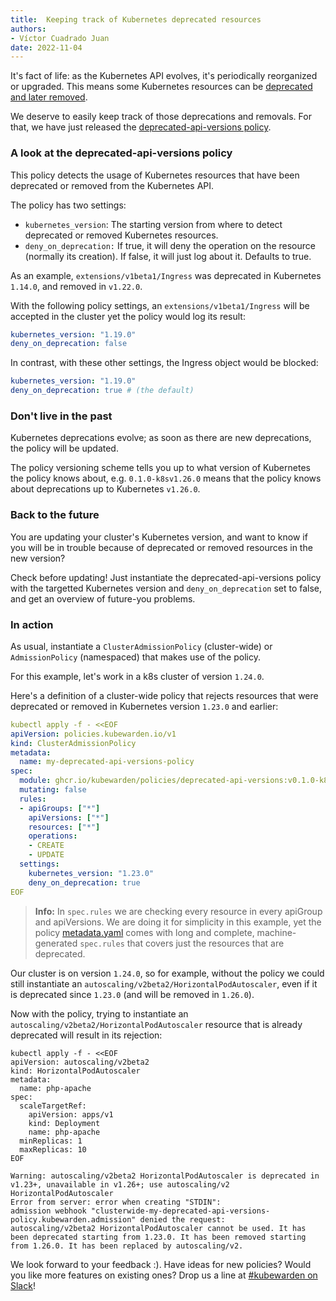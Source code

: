 ```yaml
---
title:  Keeping track of Kubernetes deprecated resources
authors:
- Víctor Cuadrado Juan
date: 2022-11-04
---
```


It's fact of life: as the Kubernetes API evolves, it's periodically reorganized
or upgraded. This means some Kubernetes resources can be [deprecated and later removed](https://kubernetes.io/docs/reference/using-api/deprecation-policy/#deprecating-parts-of-the-api).

We deserve to easily keep track of those deprecations and removals. For that, we
have just released
the [deprecated-api-versions policy](https://github.com/kubewarden/deprecated-api-versions-policy/).

### A look at the deprecated-api-versions policy

This policy detects the usage of Kubernetes resources that have been deprecated
or removed from the Kubernetes API.

The policy has two settings:

- `kubernetes_version`: The starting version from where to detect deprecated or
  removed Kubernetes resources.
- `deny_on_deprecation:` If true, it will deny the operation on the resource
  (normally its creation). If false, it will just log about it. Defaults to
  true.

As an example, `extensions/v1beta1/Ingress` was deprecated in Kubernetes
`1.14.0`, and removed in `v1.22.0`.

With the following policy settings, an `extensions/v1beta1/Ingress` will be
accepted in the cluster yet the policy would log its result:

```yaml
kubernetes_version: "1.19.0"
deny_on_deprecation: false
```

In contrast, with these other settings, the Ingress object would be blocked:

```yaml
kubernetes_version: "1.19.0"
deny_on_deprecation: true # (the default)
```

### Don't live in the past

Kubernetes deprecations evolve; as soon as there are new deprecations, the
policy will be updated.

The policy versioning scheme tells you up to what version of Kubernetes the
policy knows about, e.g. `0.1.0-k8sv1.26.0` means that the policy knows about
deprecations up to Kubernetes `v1.26.0`.

### Back to the future

You are updating your cluster's Kubernetes version, and want to know if you will
be in trouble because of deprecated or removed resources in the new version?

Check before updating! Just instantiate the deprecated-api-versions policy with
the targetted Kubernetes version and `deny_on_deprecation` set to false, and get
an overview of future-you problems.

### In action

As usual, instantiate a `ClusterAdmissionPolicy` (cluster-wide) or
`AdmissionPolicy` (namespaced) that makes use of the policy.

For this example, let's work in a k8s cluster of version `1.24.0`.

Here's a definition of a cluster-wide policy that rejects resources that were
deprecated or removed in Kubernetes version `1.23.0` and earlier:

```yaml
kubectl apply -f - <<EOF
apiVersion: policies.kubewarden.io/v1
kind: ClusterAdmissionPolicy
metadata:
  name: my-deprecated-api-versions-policy
spec:
  module: ghcr.io/kubewarden/policies/deprecated-api-versions:v0.1.0-k8sv1.26.0
  mutating: false
  rules:
  - apiGroups: ["*"]
    apiVersions: ["*"]
    resources: ["*"]
    operations:
    - CREATE
    - UPDATE
  settings:
    kubernetes_version: "1.23.0"
    deny_on_deprecation: true
EOF
```

> **Info:** In `spec.rules` we are checking every resource in every
> apiGroup and apiVersions. We are doing it for simplicity in this example, yet
> the policy
[metadata.yaml](https://github.com/kubewarden/deprecated-api-versions-policy/blob/b26633515de367cf77b79fb909461a4df6e0e2aa/metadata.yml)
> comes with long and complete, machine-generated `spec.rules` that covers just
> the resources that are deprecated.

Our cluster is on version `1.24.0`, so for example, without the policy we could
still instantiate an `autoscaling/v2beta2/HorizontalPodAutoscaler`, even if it
is deprecated since `1.23.0` (and will be removed in `1.26.0`).

Now with the policy, trying to instantiate an
`autoscaling/v2beta2/HorizontalPodAutoscaler` resource that is already
deprecated will result in its rejection:

```
kubectl apply -f - <<EOF
apiVersion: autoscaling/v2beta2
kind: HorizontalPodAutoscaler
metadata:
  name: php-apache
spec:
  scaleTargetRef:
    apiVersion: apps/v1
    kind: Deployment
    name: php-apache
  minReplicas: 1
  maxReplicas: 10
EOF

Warning: autoscaling/v2beta2 HorizontalPodAutoscaler is deprecated in v1.23+, unavailable in v1.26+; use autoscaling/v2 HorizontalPodAutoscaler
Error from server: error when creating "STDIN":
admission webhook "clusterwide-my-deprecated-api-versions-policy.kubewarden.admission" denied the request:
autoscaling/v2beta2 HorizontalPodAutoscaler cannot be used. It has been deprecated starting from 1.23.0. It has been removed starting from 1.26.0. It has been replaced by autoscaling/v2.
```


We look forward to your feedback :). Have ideas for new policies?
Would you like more features on existing ones?
Drop us a line at [#kubewarden on Slack](https://kubernetes.slack.com/archives/C01T3GTC3L7)!
